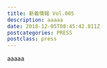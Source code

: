 ```yaml
---
title: 新着情報 Vol.005
description: aaaaa
date: 2018-12-05T08:45:42.811Z
postcategories: PRESS
postclass: press
---
```

aaaaa


